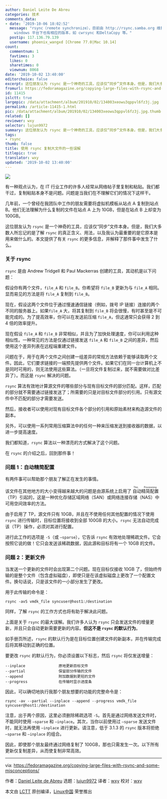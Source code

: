 ```yaml
---
author: Daniel Leite De Abreu
categories: 技术
comments_data:
- date: '2019-10-06 18:02:52'
  message: "rsync（remote synchronize），目前由 http://rsync.samba.org 维护。<br />\r\n该软件主要是用在Linux系统中，但在
    windows 平台下也有相应的版本，如 cwrsync 和DeltaCopy 等。"
  postip: 117.136.79.139
  username: phoenix_wangxd [Chrome 77.0|Mac 10.14]
count:
  commentnum: 1
  favtimes: 3
  likes: 0
  sharetimes: 0
  viewnum: 8068
date: '2019-10-02 13:40:00'
editorchoice: false
excerpt: 这位朋友认为 rsync 是一个神奇的工具，应该仅“同步”文件本身。但是，我们大多数人所忘记的是了解 rsync 的真正含义、用法，以及我认为最重要的是它原本是用来做什么的。
fromurl: https://fedoramagazine.org/copying-large-files-with-rsync-and-some-misconceptions/
id: 11415
islctt: true
largepic: /data/attachment/album/201910/02/134003xeowu3qppvl6fz3j.jpg
permalink: /article-11415-1.html
pic: /data/attachment/album/201910/02/134003xeowu3qppvl6fz3j.jpg.thumb.jpg
related: []
reviewer: wxy
selector: lujun9972
summary: 这位朋友认为 rsync 是一个神奇的工具，应该仅“同步”文件本身。但是，我们大多数人所忘记的是了解 rsync 的真正含义、用法，以及我认为最重要的是它原本是用来做什么的。
tags:
- rsync
thumb: false
title: 使用 rsync 复制大文件的一些误解
titlepic: true
translator: wxy
updated: '2019-10-02 13:40:00'
---
```


![](/data/attachment/album/201910/02/134003xeowu3qppvl6fz3j.jpg)


有一种观点认为，在 IT 行业工作的许多人经常从网络帖子里复制和粘贴。我们都干过，复制粘贴本身不是问题。问题是当我们在不理解它们的情况下这样干。


几年前，一个曾经在我团队中工作的朋友需要将虚拟机模板从站点 A 复制到站点 B。他们无法理解为什么复制的文件在站点 A 上为 10GB，但是在站点 B 上却变为 100GB。


这位朋友认为 `rsync` 是一个神奇的工具，应该仅“同步”文件本身。但是，我们大多数人所忘记的是了解 `rsync` 的真正含义、用法，以及我认为最重要的是它原本是用来做什么的。本文提供了有关 `rsync` 的更多信息，并解释了那件事中发生了什么。


### 关于 rsync


`rsync` 是由 Andrew Tridgell 和 Paul Mackerras 创建的工具，其动机是以下问题：


假设你有两个文件，`file_A` 和 `file_B`。你希望将 `file_B` 更新为与 `file_A` 相同。显而易见的方法是将 `file_A` 复制到 `file_B`。


现在，假设这两个文件位于通过慢速通信链接（例如，拨号 IP 链接）连接的两个不同的服务器上。如果`file_A` 大，将其复制到 `file_B` 将会很慢，有时甚至是不可能完成的。为了提高效率，你可以在发送前压缩 `file_A`，但这通常只会获得 2 到 4 倍的效率提升。


现在假设 `file_A` 和 `file_B` 非常相似，并且为了加快处理速度，你可以利用这种相似性。一种常见的方法是仅通过链接发送 `file_A` 和 `file_B` 之间的差异，然后使用这个差异列表在远程端重建文件。


问题在于，用于在两个文件之间创建一组差异的常规方法依赖于能够读取两个文件。因此，它们要求链接的一端预先提供两个文件。如果它们在同一台计算机上不是同时可用的，则无法使用这些算法。（一旦将文件复制过来，就不需要做对比差异了）。而这是 `rsync` 解决的问题。


`rsync` 算法有效地计算源文件的哪些部分与现有目标文件的部分匹配。这样，匹配的部分就不需要通过链接发送了；所需要的只是对目标文件部分的引用。只有源文件中不匹配的部分才需要发送。


然后，接收者可以使用对现有目标文件各个部分的引用和原始素材来构造源文件的副本。


另外，可以使用一系列常用压缩算法中的任何一种来压缩发送到接收器的数据，以进一步提高速度。


我们都知道，`rsync` 算法以一种漂亮的方式解决了这个问题。


在 `rsync` 的介绍之后，回到那件事！


### 问题 1：自动精简配置


有两件事可以帮助那个朋友了解正在发生的事情。


该文件在其他地方的大小变得越来越大的问题是由源系统上启用了<ruby> 自动精简配置 <rt>  Thin Provisioning </rt></ruby>（TP）引起的，这是一种优化存储区域网络（SAN）或网络连接存储（NAS）中可用空间效率的方法。


由于启用了 TP，源文件只有 10GB，并且在不使用任何其他配置的情况下使用 `rsync` 进行传输时，目标位置将接收到全部 100GB 的大小。`rsync` 无法自动完成该（TP）操作，必须对其进行配置。


进行此工作的选项是 `-S`（或 `–sparse`），它告诉 `rsync` 有效地处理稀疏文件。它会按照它说的做！它只会发送该稀疏数据，因此源和目标将有一个 10GB 的文件。


### 问题 2：更新文件


当发送一个更新的文件时会出现第二个问题。现在目标仅接收 10GB 了，但始终传输的是整个文件（包含虚拟磁盘），即使只是在该虚拟磁盘上更改了一个配置文件。换句话说，只是该文件的一小部分发生了更改。


用于此传输的命令是：



```
rsync -avS vmdk_file syncuser@host1:/destination
```

同样，了解 `rsync` 的工作方式也将有助于解决此问题。


上面是关于 `rsync` 的最大误解。我们许多人认为 `rsync` 只会发送文件的增量更新，并且只会自动更新需要更新的内容。**但这不是 `rsync` 的默认行为**。


如手册页所述，`rsync` 的默认行为是在目标位置创建文件的新副本，并在传输完成后将其移动到正确的位置。


要更改 `rsync` 的默认行为，你必须设置以下标志，然后 `rsync` 将仅发送增量：



```
--inplace               原地更新目标文件
--partial               保留部分传输的文件
--append                附加数据到更短的文件
--progress              在传输时显示进度条
```

因此，可以确切地执行我那个朋友想要的功能的完整命令是：



```
rsync -av --partial --inplace --append --progress vmdk_file syncuser@host1:/destination
```

注意，出于两个原因，这里必须删除稀疏选项 `-S`。首先是通过网络发送文件时，不能同时使用 `–sparse` 和 `–inplace`。其次，当你以前使用过 `–sparse` 发送文件时，就无法再使用 `–inplace` 进行更新。请注意，低于 3.1.3 的 `rsync` 版本将拒绝 `–sparse` 和 `–inplace` 的组合。


因此，即使那个朋友最终通过网络复制了 100GB，那也只需发生一次。以下所有更新仅复制差异，从而使复制非常高效。




---


via: <https://fedoramagazine.org/copying-large-files-with-rsync-and-some-misconceptions/>


作者：[Daniel Leite de Abreu](https://fedoramagazine.org/author/dabreu/) 选题：[lujun9972](https://github.com/lujun9972) 译者：[wxy](https://github.com/wxy) 校对：[wxy](https://github.com/wxy)


本文由 [LCTT](https://github.com/LCTT/TranslateProject) 原创编译，[Linux中国](https://linux.cn/) 荣誉推出